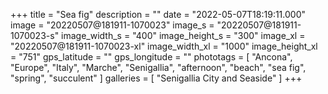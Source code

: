 +++
title = "Sea fig"
description = ""
date = "2022-05-07T18:19:11.000"
image = "20220507@181911-1070023"
image_s = "20220507@181911-1070023-s"
image_width_s = "400"
image_height_s = "300"
image_xl = "20220507@181911-1070023-xl"
image_width_xl = "1000"
image_height_xl = "751"
gps_latitude = ""
gps_longitude = ""
phototags = [ "Ancona", "Europe", "Italy", "Marche", "Senigallia", "afternoon", "beach", "sea fig", "spring", "succulent" ]
galleries = [ "Senigallia City and Seaside" ]
+++
